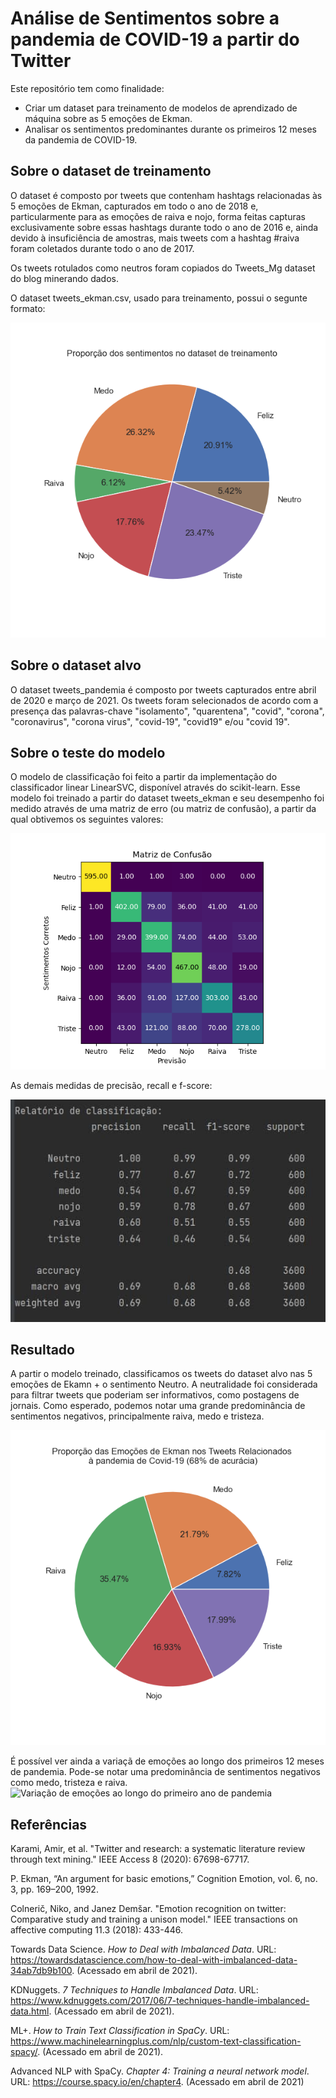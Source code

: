 # Análise de Sentimentos sobre a pandemia de COVID-19 a partir do Twitter
Este repositório tem como finalidade:
* Criar um dataset para treinamento de modelos de aprendizado de máquina sobre as 5 emoções de Ekman.
* Analisar os sentimentos predominantes durante os primeiros 12 meses da pandemia de COVID-19.

## Sobre o dataset de treinamento
O dataset é composto por tweets que contenham 
hashtags relacionadas às 5 emoções de Ekman, capturados em
todo o ano de 2018 e, particularmente para as emoções de 
raiva e nojo, forma feitas capturas exclusivamente sobre essas hashtags
durante todo o ano de 2016 e, ainda devido à insuficiência de amostras,
mais tweets com a hashtag #raiva foram coletados durante todo o ano de 2017.

Os tweets rotulados como neutros foram copiados do Tweets_Mg dataset do
blog minerando dados.

O dataset tweets_ekman.csv, usado para treinamento, possui o segunte formato:

![Proporção de cada emoção no dataset de treiamento](resources/fig/proporcao_dataset.png)


## Sobre o dataset alvo
O dataset tweets_pandemia é composto por tweets capturados entre abril de 2020 e
março de 2021. Os tweets foram selecionados de acordo com a presença das palavras-chave
"isolamento", "quarentena", "covid", "corona", "coronavirus", "corona virus", "covid-19",
"covid19" e/ou "covid 19".


## Sobre o teste do modelo
O modelo de classificação foi feito a partir da implementação do classificador
linear LinearSVC, disponível através do scikit-learn. Esse modelo foi treinado
a partir do dataset tweets_ekman e seu desempenho foi medido através de uma
matriz de erro (ou matriz de confusão), a partir da qual obtivemos os seguintes
valores:

![Matriz de confusão do modelo](resources/fig/matriz_confusao.png)

As demais medidas de precisão, recall e f-score:

![Relatório de Classificação](resources/fig/relatorio_classificacao.png)

## Resultado
A partir o modelo treinado, classificamos os tweets do dataset alvo nas 5 emoções de Ekamn +
o sentimento Neutro. A neutralidade foi considerada para filtrar tweets que poderiam ser
informativos, como postagens de jornais. Como esperado, podemos notar uma grande predominância
de sentimentos negativos, principalmente raiva, medo e tristeza.

![Emoções de Ekman Previstas](resources/fig/sentimentos_ekman_previstos.png)

É possível ver ainda a variaçã de emoções ao longo dos primeiros 12 meses de pandemia. Pode-se notar
uma predominância de sentimentos negativos como medo, tristeza e raiva.
![Variação de emoções ao longo do primeiro ano de pandemia](resources/fig/variacao_sentimentos.png)

## Referências
Karami, Amir, et al. "Twitter and research: a systematic
literature review through text mining." IEEE Access 8 (2020):
67698-67717.

P. Ekman, “An argument for basic emotions,” Cognition Emotion,
vol. 6, no. 3, pp. 169–200, 1992.

Colnerič, Niko, and Janez Demšar. "Emotion recognition on 
twitter: Comparative study and training a unison model." IEEE 
transactions on affective computing 11.3 (2018): 433-446.

Towards Data Science. *How to Deal with Imbalanced Data*. URL:
https://towardsdatascience.com/how-to-deal-with-imbalanced-data-34ab7db9b100.
(Acessado em abril de 2021).

KDNuggets. *7 Techniques to Handle Imbalanced Data*. URL:
https://www.kdnuggets.com/2017/06/7-techniques-handle-imbalanced-data.html.
(Acessado em abril de 2021).

ML+. *How to Train Text Classification in SpaCy*. URL: 
https://www.machinelearningplus.com/nlp/custom-text-classification-spacy/.
(Acessado em abril de 2021).

Advanced NLP with SpaCy.  *Chapter 4: Training a neural network model*. URL: 
https://course.spacy.io/en/chapter4. (Acessado em abril de 2021)